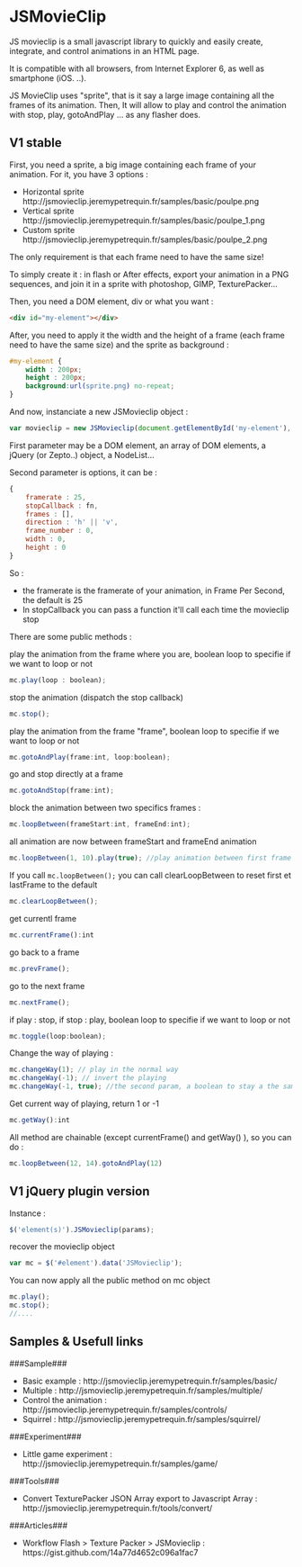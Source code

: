 JSMovieClip
=========

JS movieclip is a small javascript library to quickly and easily create, integrate, and control animations in an HTML page.

It is compatible with all browsers, from Internet Explorer 6, as well as smartphone (iOS. ..). 

JS MovieClip uses "sprite", that is it say a large image containing all the frames of its animation. Then, It will allow to play and control the animation with stop, play, gotoAndPlay ... as any flasher does.

V1 stable
----------

First, you need a sprite, a big image containing each frame of your animation.
For it, you have 3 options : 
<ul>
    <li>Horizontal sprite http://jsmovieclip.jeremypetrequin.fr/samples/basic/poulpe.png</li>
    <li>Vertical sprite http://jsmovieclip.jeremypetrequin.fr/samples/basic/poulpe_1.png</li>
    <li>Custom sprite http://jsmovieclip.jeremypetrequin.fr/samples/basic/poulpe_2.png</li>
</ul>

The only requirement is that each frame need to have the same size!

To simply create it : in flash or After effects, export your animation in a PNG sequences, and join it in a sprite with photoshop, GIMP, TexturePacker...


Then, you need a DOM element, div or what you want : 
````HTML
<div id="my-element"></div>
````

After, you need to apply it the width and the height of a frame (each frame need to have the same size) and the sprite as background :
````CSS
#my-element {
    width : 200px;
    height : 200px;
    background:url(sprite.png) no-repeat;
}
````

And now, instanciate a new JSMovieclip object : 
````javascript
var movieclip = new JSMovieclip(document.getElementById('my-element'), params);
````

First parameter may be a DOM element, an array of DOM elements, a jQuery (or Zepto..) object, a NodeList...

Second parameter is options, it can be : 
````javascript
{
    framerate : 25,
    stopCallback : fn,
    frames : [],
    direction : 'h' || 'v',
    frame_number : 0,
    width : 0,
    height : 0
}
````
So : 
<ul>
    <li>the framerate is the framerate of your animation, in Frame Per Second, the default is 25</li>
    <li>In stopCallback you can pass a function it'll call each time the movieclip stop</li>
</ul>





There are some public methods :

play the animation from the frame where you are, boolean loop to specifie if we want to loop or not
````javascript
mc.play(loop : boolean); 
````

stop the animation (dispatch the stop callback)
````javascript
mc.stop();
````

play the animation from the frame "frame", boolean loop to specifie if we want to loop or not
````javascript
mc.gotoAndPlay(frame:int, loop:boolean); 
````

go and stop directly at a frame
````javascript
mc.gotoAndStop(frame:int);
````

block the animation between two specifics frames :     
````javascript
mc.loopBetween(frameStart:int, frameEnd:int);
````

all animation are now between frameStart and frameEnd animation 
````javascript
mc.loopBetween(1, 10).play(true); //play animation between first frame and 10's
````

If you call ````mc.loopBetween();```` you can call clearLoopBetween to reset first et lastFrame to the default
````javascript
mc.clearLoopBetween();
````

get currentl frame
````javascript
mc.currentFrame():int
````

go back to a frame
````javascript
mc.prevFrame();
````

go to the next frame
````javascript
mc.nextFrame();
````

if play : stop, if stop : play, boolean loop to specifie if we want to loop or not
````javascript
mc.toggle(loop:boolean);
````

Change the way of playing : 
````javascript
mc.changeWay(1); // play in the normal way
mc.changeWay(-1); // invert the playing
mc.changeWay(-1, true); //the second param, a boolean to stay a the same frame
````

Get current way of playing, return 1 or -1
````javascript
mc.getWay():int
````

All method are chainable (except currentFrame() and getWay() ), so you can do :
````javascript
mc.loopBetween(12, 14).gotoAndPlay(12)
````

V1 jQuery plugin version
----------
Instance :
````javascript
$('element(s)').JSMovieclip(params);
````

recover the movieclip object
````javascript
var mc = $('#element').data('JSMovieclip'); 
````

You can now apply all the public method on mc object
````javascript
mc.play();
mc.stop();
//....
````    

Samples & Usefull links
------------
###Sample###
<ul>
<li> Basic example : http://jsmovieclip.jeremypetrequin.fr/samples/basic/ </li>
<li> Multiple : http://jsmovieclip.jeremypetrequin.fr/samples/multiple/ </li>
<li> Control the animation : http://jsmovieclip.jeremypetrequin.fr/samples/controls/</li>
<li> Squirrel : http://jsmovieclip.jeremypetrequin.fr/samples/squirrel/</li>
</ul>

###Experiment###
<ul>
<li>
Little game experiment : http://jsmovieclip.jeremypetrequin.fr/samples/game/
</li></ul>

###Tools###
<ul>
<li>
Convert TexturePacker JSON Array export to Javascript Array : http://jsmovieclip.jeremypetrequin.fr/tools/convert/
</li></ul>
###Articles###
<ul>
<li>
Workflow Flash > Texture Packer > JSMovieclip : https://gist.github.com/14a77d4652c096a1fac7
</li></ul>
